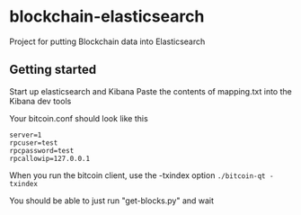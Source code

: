 # blockchain-elasticsearch
Project for putting Blockchain data into Elasticsearch

## Getting started

Start up elasticsearch and Kibana
Paste the contents of mapping.txt into the Kibana dev tools

Your bitcoin.conf should look like this

```
server=1
rpcuser=test
rpcpassword=test
rpcallowip=127.0.0.1
```

When you run the bitcoin client, use the -txindex option
`./bitcoin-qt -txindex`

You should be able to just run "get-blocks.py" and wait

